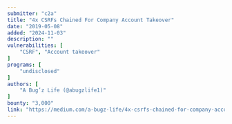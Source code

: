 ```yaml
---
submitter: "c2a"
title: "4x CSRFs Chained For Company Account Takeover"
date: "2019-05-08"
added: "2024-11-03"
description: ""
vulnerabilities: [
    "CSRF", "Account takeover"
]
programs: [
    "undisclosed"
]
authors: [
    "A Bug’z Life (@abugzlife1)"
]
bounty: "3,000"
link: "https://medium.com/a-bugz-life/4x-csrfs-chained-for-company-account-takeover-f9fada416986"
---
```




